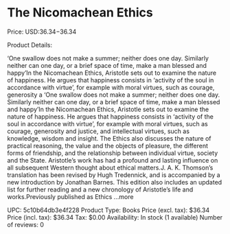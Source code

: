 # The Nicomachean Ethics

Price: USD:$36.34-$36.34

Product Details:

‘One swallow does not make a summer; neither does one day. Similarly neither can one day, or a brief space of time, make a man blessed and happy’In the Nicomachean Ethics, Aristotle sets out to examine the nature of happiness. He argues that happiness consists in ‘activity of the soul in accordance with virtue’, for example with moral virtues, such as courage, generosity a ‘One swallow does not make a summer; neither does one day. Similarly neither can one day, or a brief space of time, make a man blessed and happy’In the Nicomachean Ethics, Aristotle sets out to examine the nature of happiness. He argues that happiness consists in ‘activity of the soul in accordance with virtue’, for example with moral virtues, such as courage, generosity and justice, and intellectual virtues, such as knowledge, wisdom and insight. The Ethics also discusses the nature of practical reasoning, the value and the objects of pleasure, the different forms of friendship, and the relationship between individual virtue, society and the State. Aristotle’s work has had a profound and lasting influence on all subsequent Western thought about ethical matters.J. A. K. Thomson’s translation has been revised by Hugh Tredennick, and is accompanied by a new introduction by Jonathan Barnes. This edition also includes an updated list for further reading and a new chronology of Aristotle’s life and works.Previously published as Ethics ...more

UPC: 5c10b64db3e4f228
Product Type: Books
Price (excl. tax): $36.34
Price (incl. tax): $36.34
Tax: $0.00
Availability: In stock (1 available)
Number of reviews: 0